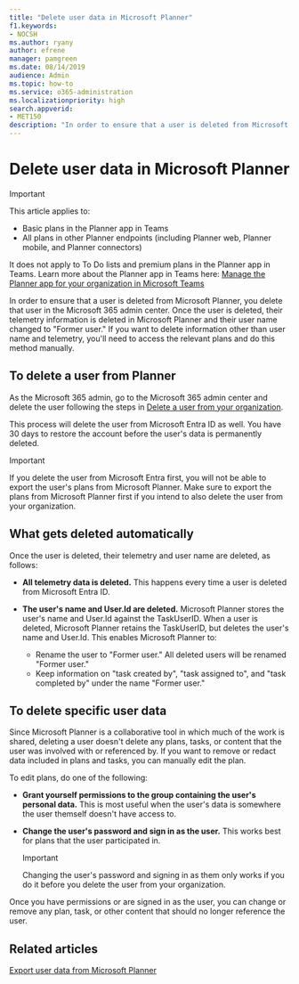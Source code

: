 ```yaml
---
title: "Delete user data in Microsoft Planner"
f1.keywords:
- NOCSH
ms.author: ryany
author: efrene
manager: pamgreen
ms.date: 08/14/2019
audience: Admin
ms.topic: how-to
ms.service: o365-administration
ms.localizationpriority: high
search.appverid:
- MET150
description: "In order to ensure that a user is deleted from Microsoft Planner, you delete that user in the Microsoft 365 admin center. "
---
```


# Delete user data in Microsoft Planner

> [!IMPORTANT]
>
> This article applies to:
>
> - Basic plans in the Planner app in Teams
> - All plans in other Planner endpoints (including Planner web, Planner mobile, and Planner connectors)
>
> It does not apply to To Do lists and premium plans in the Planner app in Teams. Learn more about the Planner app in Teams here: [Manage the Planner app for your organization in Microsoft Teams](/microsoftteams/manage-tasks-app)

In order to ensure that a user is deleted from Microsoft Planner, you delete that user in the Microsoft 365 admin center. Once the user is deleted, their telemetry information is deleted in Microsoft Planner and their user name changed to "Former user." If you want to delete information other than user name and telemetry, you'll need to access the relevant plans and do this method manually.

## To delete a user from Planner

As the Microsoft 365 admin, go to the Microsoft 365 admin center and delete the user following the steps in [Delete a user from your organization](https://support.office.com/article/delete-a-user-from-your-organization-d5155593-3bac-4d8d-9d8b-f4513a81479e).

This process will delete the user from Microsoft Entra ID as well. You have 30 days to restore the account before the user's data is permanently deleted.

> [!IMPORTANT]
> If you delete the user from Microsoft Entra first, you will not be able to export the user's plans from Microsoft Planner. Make sure to export the plans from Microsoft Planner first if you intend to also delete the user from your organization.

## What gets deleted automatically

Once the user is deleted, their telemetry and user name are deleted, as follows:

- **All telemetry data is deleted.**    This happens every time a user is deleted from Microsoft Entra ID.
- **The user's name and User.Id are deleted.**    Microsoft Planner stores the user's name and User.Id against the TaskUserID. When a user is deleted, Microsoft Planner retains the TaskUserID, but deletes the user's name and User.Id. This enables Microsoft Planner to:

  - Rename the user to "Former user." All deleted users will be renamed "Former user."
  - Keep information on "task created by", "task assigned to", and "task completed by" under the name "Former user."

## To delete specific user data

Since Microsoft Planner is a collaborative tool in which much of the work is shared, deleting a user doesn't delete any plans, tasks, or content that the user was involved with or referenced by. If you want to remove or redact data included in plans and tasks, you can manually edit the plan.

To edit plans, do one of the following:

- **Grant yourself permissions to the group containing the user's personal data.**    This is most useful when the user's data is somewhere the user themself doesn't have access to.
- **Change the user's password and sign in as the user.**   This works best for plans that the user participated in.

    > [!IMPORTANT]
    > Changing the user's password and signing in as them only works if you do it before you delete the user from your organization.

Once you have permissions or are signed in as the user, you can change or remove any plan, task, or other content that should no longer reference the user.

## Related articles

[Export user data from Microsoft Planner](export-user-data.md)
